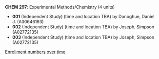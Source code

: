 **CHEM 297**: Experimental Methods/Chemistry (4 units)

- **001** (Independent Study) (time and location TBA) by Donoghue, Daniel J. (A00646193)
- **002** (Independent Study) (time and location TBA) by Joseph, Simpson (A02772135)
- **003** (Independent Study) (time and location TBA) by Joseph, Simpson (A02772135)

[Enrollment numbers over time](./CHEM297.tsv)
